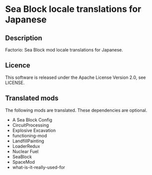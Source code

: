 # Sea Block locale translations for Japanese

## Description 

Factorio: Sea Block mod locale translations for Japanese.

## Licence

This software is released under the Apache License Version 2.0, see LICENSE.

## Translated mods

The following mods are translated. These dependencies are optional.

* A Sea Block Config
* CircuitProcessing
* Explosive Excavation
* functioning-mod
* LandfillPainting
* LoaderRedux
* Nuclear Fuel
* SeaBlock
* SpaceMod
* what-is-it-really-used-for
